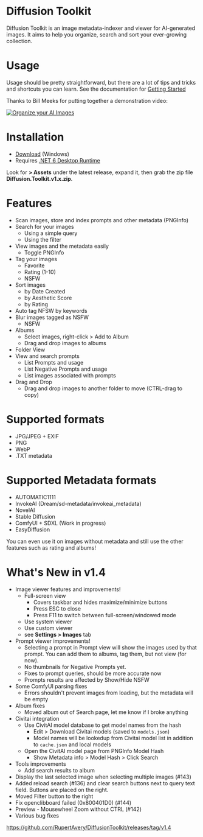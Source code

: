 # Diffusion Toolkit

Diffusion Toolkit is an image metadata-indexer and viewer for AI-generated images. It aims to help you organize, search and sort your ever-growing collection.

# Usage

Usage should be pretty straightforward, but there are a lot of tips and tricks and shortcuts you can learn. See the documentation for [Getting Started](https://github.com/RupertAvery/DiffusionToolkit/tree/master/Diffusion.Toolkit/Tips.md)

Thanks to Bill Meeks for putting together a demonstration video:

[![Organize your AI Images](https://img.youtube.com/vi/r7J3n1LjojE/hqdefault.jpg)](https://www.youtube.com/watch?v=r7J3n1LjojE&ab_channel=BillMeeks)

# Installation

* [Download](https://github.com/RupertAvery/DiffusionToolkit/releases/v1.4
) (Windows)
* Requires [.NET 6 Desktop Runtime](https://dotnet.microsoft.com/en-us/download/dotnet/6.0) 


Look for **> Assets** under the latest release, expand it, then grab the zip file **Diffusion.Toolkit.v1.x.zip**.

# Features

* Scan images, store and index prompts and other metadata (PNGInfo)
* Search for your images
    * Using a simple query
    * Using the filter
* View images and the metadata easily
    * Toggle PNGInfo
* Tag your images 
    * Favorite
    * Rating (1-10)
    * NSFW
* Sort images
    * by Date Created 
    * by Aesthetic Score
    * by Rating   
* Auto tag NFSW by keywords
* Blur images tagged as NSFW 
    * NSFW
* Albums
    * Select images, right-click > Add to Album
    * Drag and drop images to albums
* Folder View
* View and search prompts
    * List Prompts and usage
    * List Negative Prompts and usage
    * List images associated with prompts
* Drag and Drop
    * Drag and drop images to another folder to move (CTRL-drag to copy)

# Supported formats

* JPG/JPEG + EXIF
* PNG
* WebP
* .TXT metadata

# Supported Metadata formats

* AUTOMATIC1111
* InvokeAI (Dream/sd-metadata/invokeai_metadata)
* NovelAI
* Stable Diffusion
* ComfyUI + SDXL (Work in progress) 
* EasyDiffusion

You can even use it on images without metadata and still use the other features such as rating and albums!

# What's New in v1.4

* Image viewer features and improvements!
   * Full-screen view 
      * Covers taskbar and hides maximize/minimize buttons
      * Press ESC to close
      * Press F11 to switch between full-screen/windowed mode
   * Use system viewer
   * Use custom viewer
   * see **Settings > Images** tab
* Prompt viewer improvements!
   * Selecting a prompt in Prompt view will show the images used by that   prompt.  You can add them to albums, tag them, but not view (for now).
   * No thumbnails for Negative Prompts yet.
   * Fixes to prompt queries, should be more accurate now
   * Prompts results are affected by Show/Hide NSFW 
* Some ComfyUI parsing fixes
   * Errors shouldn't prevent images from loading, but the metadata will be empty
* Album fixes
   * Moved album out of Search page, let me know if I broke anything
* Civitai integration
   * Use CivitAI model database to get model names from the hash
      * Edit > Download Civitai models (saved to `models.json`)
      * Model names will be lookedup from Civitai model list in addition   to `cache.json` and local models
   * Open the CivitAI model page from PNGInfo Model Hash 
      * Show Metadata info > Model Hash > Click Search
* Tools improvements
   * Add search results to album
* Display the last selected image when selecting multiple images (#143)
* Added reload search (#136) and clear search buttons next to query text field. Buttons are placed on the right.
* Moved Filter button to the right
* Fix openclibboard failed (0x800401D0) (#144)
* Preview - Mousewheel Zoom without CTRL (#142)
* Various bug fixes

https://github.com/RupertAvery/DiffusionToolkit/releases/tag/v1.4
